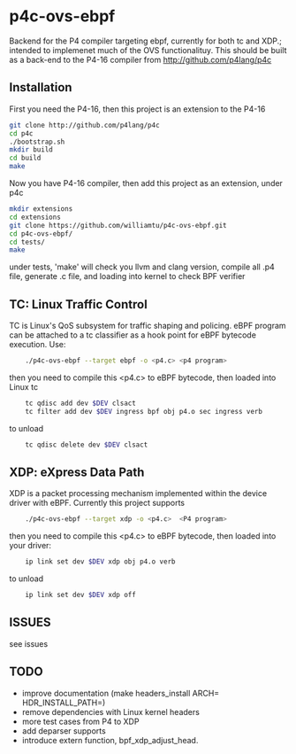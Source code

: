 # p4c-ovs-ebpf

Backend for the P4 compiler targeting ebpf, currently for both tc and XDP.;
intended to implemenet much of the OVS functionalituy.
This should be built as a back-end to the P4-16 compiler from http://github.com/p4lang/p4c

## Installation

First you need the P4-16, then this project is an extension to the P4-16

```bash
git clone http://github.com/p4lang/p4c
cd p4c
./bootstrap.sh
mkdir build
cd build
make
```
Now you have P4-16 compiler, then add this project as an extension, under p4c
```bash
mkdir extensions
cd extensions
git clone https://github.com/williamtu/p4c-ovs-ebpf.git 
cd p4c-ovs-ebpf/
cd tests/
make
```
under tests, 'make' will check you llvm and clang version, 
compile all .p4 file, generate .c file, and loading into kernel
to check BPF verifier

## TC: Linux Traffic Control
TC is Linux's QoS subsystem for traffic shaping and policing. eBPF program can be attached to
a tc classifier as a hook point for eBPF bytecode execution. Use:

```bash
	./p4c-ovs-ebpf --target ebpf -o <p4.c> <p4 program> 
```
then you need to compile this <p4.c> to eBPF bytecode, then loaded into Linux tc
```bash
	tc qdisc add dev $DEV clsact
	tc filter add dev $DEV ingress bpf obj p4.o sec ingress verb
```
to unload
```bash
	tc qdisc delete dev $DEV clsact
```
## XDP: eXpress Data Path
XDP is a packet processing mechanism implemented within the device driver with eBPF.  Currently this
project supports 
```bash
	./p4c-ovs-ebpf --target xdp -o <p4.c>  <P4 program>
```
then you need to compile this <p4.c> to eBPF bytecode, then loaded into your driver:
```bash
    ip link set dev $DEV xdp obj p4.o verb
```
to unload
```bash
    ip link set dev $DEV xdp off
```
## ISSUES
see issues

## TODO
- improve documentation (make headers_install ARCH= HDR_INSTALL_PATH=)
- remove dependencies with Linux kernel headers
- more test cases from P4 to XDP
- add deparser supports
- introduce extern function, bpf_xdp_adjust_head. 


